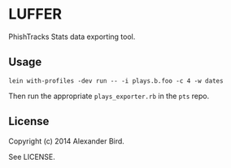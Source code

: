 LUFFER
======

PhishTracks Stats data exporting tool.

Usage
-----

```
lein with-profiles -dev run -- -i plays.b.foo -c 4 -w dates
```

Then run the appropriate `plays_exporter.rb` in the `pts` repo.


License
-------

Copyright (c) 2014 Alexander Bird.

See LICENSE.
